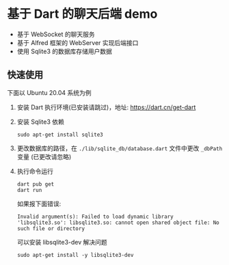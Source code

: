 # 基于 Dart 的聊天后端 demo

- 基于 WebSocket 的聊天服务
- 基于 Alfred 框架的 WebServer 实现后端接口
- 使用 Sqlite3 的数据库存储用户数据

## 快速使用

下面以 Ubuntu 20.04 系统为例

1. 安装 Dart 执行环境(已安装请跳过)，地址: <https://dart.cn/get-dart>
2. 安装 Sqlite3 依赖

    ```shell
    sudo apt-get install sqlite3
    ```
3. 更改数据库的路径，在 `./lib/sqlite_db/database.dart` 文件中更改 `_dbPath` 变量 (已更改请忽略)
4. 执行命令运行
    ```shell
    dart pub get
    dart run
    ```
    如果报下面错误:
    ```
    Invalid argument(s): Failed to load dynamic library 'libsqlite3.so': libsqlite3.so: cannot open shared object file: No such file or directory
    ```
    可以安装 libsqlite3-dev 解决问题

    ```shell
    sudo apt-get install -y libsqlite3-dev
    ```